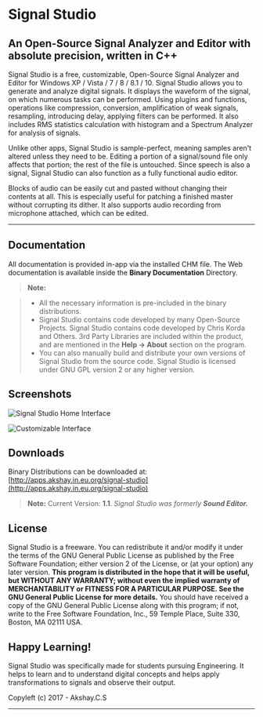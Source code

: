 Signal Studio
===================
An Open-Source Signal Analyzer and Editor with absolute precision, written in C++
----------

Signal Studio is a free, customizable, Open-Source Signal Analyzer and Editor for Windows XP / Vista / 7 / 8 / 8.1 / 10. Signal Studio allows you to generate and analyze digital signals. It displays the waveform of the signal, on which numerous tasks can be performed. Using plugins and functions, operations like compression, conversion, amplification of weak signals, resampling, introducing delay, applying filters can be performed. It also includes RMS statistics calculation with histogram and a Spectrum Analyzer for analysis of signals.

Unlike other apps, Signal Studio is sample-perfect, meaning samples aren't altered unless they need to be. Editing a portion of a signal/sound file only affects that portion; the rest of the file is untouched. Since speech is also a signal, Signal Studio can also function as a fully functional audio editor.

Blocks of audio can be easily cut and pasted without changing their contents at all. This is especially useful for patching a finished master without corrupting its dither. It also supports audio recording from microphone attached, which can be edited.

----------

Documentation
-------------
All documentation is provided in-app via the installed CHM file. The Web documentation is available inside the **Binary Documentation** Directory.

> **Note:**

> - All the necessary information is pre-included in the binary distributions.
> - Signal Studio contains code developed by many Open-Source Projects. Signal Studio contains code developed by Chris Korda and Others. 3rd Party Libraries are included within the product, and are mentioned in the **Help -> About** section on the program.
> - You can also manually build and distribute your own versions of Signal Studio from the source code. Signal Studio is licensed under GNU GPL version 2 or any higher version.

Screenshots
-------------
![Signal Studio Home Interface](https://s1.postimg.org/cld7k3m3j/ss1.png)

![Customizable Interface](https://s17.postimg.org/53ald9hgv/ss2.png)

Downloads
-------------
Binary Distributions can be downloaded at: [http://apps.akshay.in.eu.org/signal-studio](http://apps.akshay.in.eu.org/signal-studio)

> **Note:** Current Version: **1.1**. *Signal Studio was formerly **Sound Editor.***

License
-------------
Signal Studio is a freeware. You can redistribute it and/or modify it under the terms of the GNU General Public License as published by the Free Software Foundation; either version 2 of the License, or (at your option) any later version.  **This program is distributed in the hope that it will be useful, but WITHOUT ANY WARRANTY; without even the implied warranty of MERCHANTABILITY or FITNESS FOR A PARTICULAR PURPOSE.  See the GNU General Public License for more details.**  You should have received a copy of the GNU General Public License along with this program; if not, write to the Free Software Foundation, Inc., 59 Temple Place, Suite 330, Boston, MA 02111 USA.

Happy Learning!
-------------
Signal Studio was specifically made for students pursuing Engineering. It helps to learn and to understand digital concepts and helps apply transformations to signals and observe their output.

Copyleft (c) 2017 - Akshay.C.S


----------
